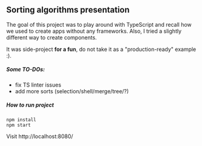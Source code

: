 ## Sorting algorithms presentation

The goal of this project was to play around with TypeScript and recall how we used to create apps without any frameworks. Also, I tried a slightly different way to create components.

It was side-project **for a fun**, do not take it as a "production-ready" example :).

##### Some TO-DOs:
* fix TS linter issues
* add more sorts (selection/shell/merge/tree/?)

##### How to run project
```
npm install
npm start
```
Visit http://localhost:8080/
